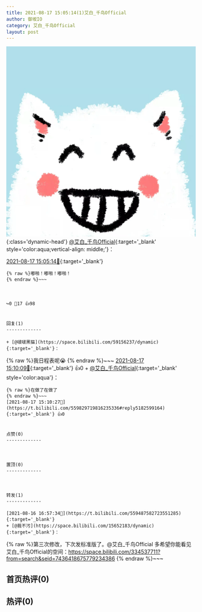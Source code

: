 ```yaml
---
title: 2021-08-17 15:05:14(1)艾白_千鸟Official
author: 御坂IO
category: 艾白_千鸟Official
layout: post
---
```


![img](/images/9ae8b9445fd0665cc014d9080156a45271be73c6.jpg){:class='dynamic-head'}
[@艾白_千鸟Official](https://space.bilibili.com/334537711/dynamic){:target='_blank' style='color:aqua;vertical-align: middle;'}：

[2021-08-17 15:05:14🔗](https://t.bilibili.com/559829719816235336){:target='_blank'}

~~~
{% raw %}嘟啪！嘟啪！嘟啪！
{% endraw %}~~~



↪️0 💬17 👍98


回复(1)
-------------

+ [@啵啵黑猫](https://space.bilibili.com/59156237/dynamic){:target='_blank'}：
~~~
{% raw %}我日程表呢😭
{% endraw %}~~~
[2021-08-17 15:10:09🔗](https://t.bilibili.com/559829719816235336#reply5182589666){:target='_blank'} 👍0
    + [@艾白_千鸟Official](https://space.bilibili.com/334537711/dynamic){:target='_blank' style='color:aqua'}：
~~~
{% raw %}在做了在做了
{% endraw %}~~~
[2021-08-17 15:10:27🔗](https://t.bilibili.com/559829719816235336#reply5182599164){:target='_blank'} 👍0


点赞(0)
-------------



置顶(0)
-------------



转发(1)
-------------

[2021-08-16 16:57:34🔗](https://t.bilibili.com/559487582723551285){:target='_blank'}
+ [@莪不污](https://space.bilibili.com/15652183/dynamic){:target='_blank'}：
~~~
{% raw %}第三次修改，下次发标准版了。@艾白_千鸟Official  多希望你能看见
艾白_千鸟Official的空间：https://space.bilibili.com/334537711?from=search&seid=7436418675779234386
{% endraw %}~~~






首页热评(0)
-------------



热评(0)
-------------



